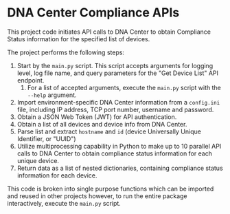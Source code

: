 # DNA Center Compliance APIs

This project code initiates API calls to DNA Center to obtain Compliance Status information for the specified list of devices.  

The project performs the following steps:

1. Start by  the ```main.py``` script. This script accepts arguments for logging level, log file name, and query parameters for the "Get Device List" API endpoint.
   1. For a list of accepted arguments, execute the ```main.py``` script with the ```--help``` argument.
2. Import environment-specific DNA Center information from a ```config.ini``` file, including IP address, TCP port number, username and password.
3. Obtain a JSON Web Token (JWT) for API authentication.
4. Obtain a list of all devices and device info from DNA Center.
5. Parse list and extract ```hostname``` and ```id``` (device Universally Unique Identifier, or "UUID")
6. Utilize multiprocessing capability in Python to make up to 10 parallel API calls to DNA Center to obtain compliance status information for each unique device.
7. Return data as a list of nested dictionaries, containing compliance status information for each device.

This code is broken into single purpose functions which can be imported and reused in other projects however, to run the entire package interactively, execute the ```main.py``` script.